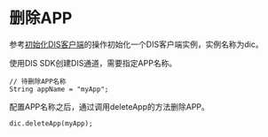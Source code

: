 # 删除APP<a name="dayu_06_0068"></a>

参考[初始化DIS客户端](初始化DIS客户端-14.md)的操作初始化一个DIS客户端实例，实例名称为dic。

使用DIS SDK创建DIS通道，需要指定APP名称。

```
// 待删除APP名称 
String appName = "myApp"; 
```

配置APP名称之后，通过调用deleteApp的方法删除APP。

```
dic.deleteApp(myApp);
```

